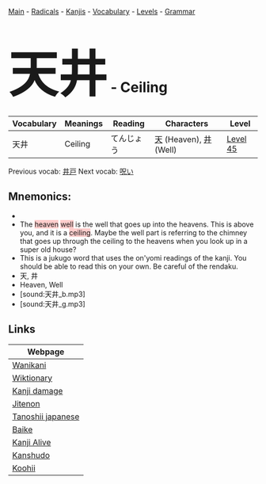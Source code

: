 <style> bigfont {font-size: 100px}</style>
[Main](../README.md) -
[Radicals](../radicals.md) -
[Kanjis](../kanjis.md) -
[Vocabulary](../vocabulary.md) -
[Levels](../levels.md) -
[Grammar](../grammar.md)
# <bigfont> 天井</bigfont> - Ceiling 

| Vocabulary | Meanings | Reading | Characters | Level |
| --- | --- | --- | --- | --- |
| 天井 | Ceiling | てんじょう |  [天](../kanjis/天.md) (Heaven), [井](../kanjis/井.md) (Well) | [Level 45](../levels/wk_level45.md) |

Previous vocab: [井戸](井戸.md) Next vocab: [呪い](呪い.md) 

## Mnemonics:

* 
* The <span style="background-color:#ffcccb"> heaven</span> <span style="background-color:#ffcccb"> well</span> is the well that goes up into the heavens. This is above you, and it is a <span style="background-color:#ffcccb"> ceiling</span>. Maybe the well part is referring to the chimney that goes up through the ceiling to the heavens when you look up in a super old house?
* This is a jukugo word that uses the on'yomi readings of the kanji. You should be able to read this on your own. Be careful of the rendaku.
* 天, 井
* Heaven, Well
* [sound:天井_b.mp3]
* [sound:天井_g.mp3]


## Links 

| Webpage |
| --- |
| [Wanikani          ](https://www.wanikani.com/kanji/天井) |
| [Wiktionary        ](https://en.wiktionary.org/wiki/天井) |
| [Kanji damage      ](http://www.kanjidamage.com/kanji/search?utf8=✓&q=天井) |
| [Jitenon           ](https://jitenon.com/kanji/天井) |
| [Tanoshii japanese ](https://www.tanoshiijapanese.com/dictionary/kanji.cfm?k=天井) |
| [Baike             ](https://baike.baidu.com/item/天井) |
| [Kanji Alive       ](https://app.kanjialive.com/天井) |
| [Kanshudo          ](https://www.kanshudo.com/searchmn?q=天井) |
| [Koohii            ](https://kanji.koohii.com/study/kanji/天井) |
